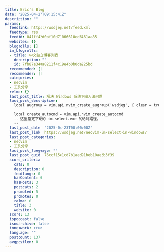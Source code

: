 ```yaml
---
title: Eric's Blog
date: "2025-04-27T09:15:41Z"
description: ""
params:
  feedlink: https://wsdjeg.net/feed.xml
  feedtype: rss
  feedid: 041ff42d0bf10d71066610ed6461aa85
  websites: {}
  blogrolls: []
  in_blogrolls:
  - title: 中文独立博客列表
    description: ""
    id: 7fb87e348a8211f4c19e4b0b0da225bd
  recommended: []
  recommender: []
  categories:
  - neovim
  - 工具分享
  relme: {}
  last_post_title: 解决 Windows 系统下输入法问题
  last_post_description: |-
    local augroup = vim.api.nvim_create_augroup('wsdjeg', { clear = true })

    local create_autocmd = vim.api.nvim_create_autocmd
    -- 这里指定下载的 im-select.exe 的绝对路径，
    --
  last_post_date: "2025-04-23T00:00:00Z"
  last_post_link: https://wsdjeg.net/neovim-im-select-in-windows/
  last_post_categories:
  - neovim
  - 工具分享
  last_post_language: ""
  last_post_guid: 76ccf15e1cd7b1aed91beb10ae2b3f39
  score_criteria:
    cats: 0
    description: 0
    feedlangs: 0
    hasContent: 0
    hasPosts: 3
    postcats: 2
    promoted: 5
    promotes: 0
    relme: 0
    title: 3
    website: 0
  score: 13
  ispodcast: false
  isnoarchive: false
  innetwork: true
  language: ""
  postcount: 137
  avgpostlen: 0
---
```

